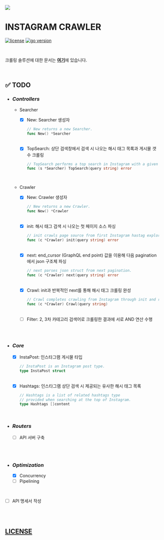 <img src="https://lh5.googleusercontent.com/proxy/r5D7LX7gbvXfuJU1SFAfCM1SerPt0KcBvR_R0qpXO_fsa39nwCKhyGE0UQbFP99XpSMRuPWrckLRnkoU747FW6EHY1_Gqf1xzhXYhJnIqIHizuhbBX3fh0sgdxbpIwJrDtC9g-uELzM-xYNfiw=s0-d">

<br />

# **INSTAGRAM CRAWLER**

[![license](https://img.shields.io/badge/license-MIT-blue)](https://github.com/joshua-dev/instacrawler/blob/master/LICENSE)
[![go version](https://img.shields.io/badge/go-1.14.1-00ADD8)](https://go.dev)

<br />

크롤링 솔루션에 대한 문서는 [**여기**](https://github.com/joshua-dev/instacrawler/blob/master/doc/solution.md)에 있습니다.

<br />

## :white_check_mark: TODO

* ### *Controllers*
  
  * Searcher

    - [x] New: Searcher 생성자
      ```go
      // New returns a new Searcher.
      func New() *Searcher
      ```
    <br />

    - [x] TopSearch: 상단 검색창에서 검색 시 나오는 해시 태그 목록과 게시물 갯수 크롤링
      ```go
      // TopSearch performs a top search in Instagram with a given query.
      func (s *Searcher) TopSearch(query string) error
      ```
  <br />

  * Crawler

    - [x] New: Crawler 생성자
      ```go
      // New returns a new Crawler.
      func New() *Crawler
      ```
    <br />

    - [x] init: 해시 태그 검색 시 나오는 첫 페이지 소스 파싱
      ```go
      // init crawls page source from first Instagram hastag explore page with a given query.
      func (c *Crawler) init(query string) error
      ```
    <br />

    - [x] next: end_cursor (GraphQL end point) 값을 이용해 다음 pagination에서 json 구조체 파싱
      ```go
      // next parses json struct from next pagination.
      func (c *Crawler) next(query string) error
      ```
    <br />

    - [x] Crawl: init과 반복적인 next를 통해 해시 태그 크롤링 완성
      ```go
      // Crawl completes crawling from Instagram through init and repeated next.
      func (c *Crawler) Crawl(query string)
      ```
    <br />

    - [ ] Filter: 2, 3차 카테고리 검색어로 크롤링한 결과에 서로 AND 연산 수행
      ```go
      ```

<br />

* ### *Core*

  - [x] InstaPost: 인스타그램 게시물 타입
    ```go
    // InstaPost is an Instagram post type.
    type InstaPost struct
    ```
  <br />

  - [x] Hashtags: 인스타그램 상단 검색 시 제공되는 유사한 해시 태그 목록
    ```go
    // Hashtags is a list of related hashtags type
    // provided when searching at the top of Instagram.
    type Hashtags []content
    ```
    
<br />

* ### *Routers*
  
  - [ ] API 서버 구축

<br />
<br />


* ### *Optimization*

  - [x] Concurrency
  - [ ] Pipelining

<br />

- [ ] API 명세서 작성

<br />
<br />

## [LICENSE](https://github.com/joshua-dev/instacrawler/blob/master/LICENSE)
